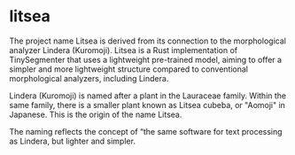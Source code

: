 # litsea

The project name Litsea is derived from its connection to the morphological analyzer Lindera (Kuromoji). Litsea is a Rust implementation of TinySegmenter that uses a lightweight pre-trained model, aiming to offer a simpler and more lightweight structure compared to conventional morphological analyzers, including Lindera.

Lindera (Kuromoji) is named after a plant in the Lauraceae family. Within the same family, there is a smaller plant known as Litsea cubeba, or "Aomoji" in Japanese. This is the origin of the name Litsea.

The naming reflects the concept of “the same software for text processing as Lindera, but lighter and simpler.
